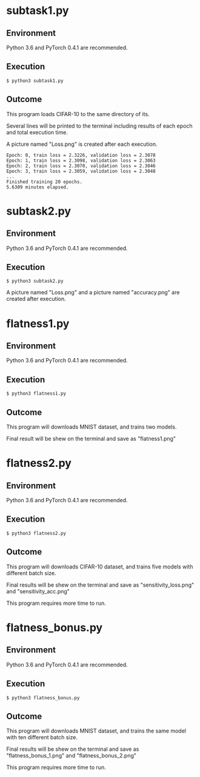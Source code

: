 # subtask1.py
## Environment
Python 3.6 and PyTorch 0.4.1 are recommended.
## Execution
```
$ python3 subtask1.py
```
## Outcome
This program loads CIFAR-10 to the same directory of its.

Several lines will be printed to the terminal including results of each epoch and total execution time.

A picture named "Loss.png" is created after each execution.
```
Epoch: 0, train loss = 2.3226, validation loss = 2.3078
Epoch: 1, train loss = 2.3098, validation loss = 2.3063
Epoch: 2, train loss = 2.3070, validation loss = 2.3046
Epoch: 3, train loss = 2.3059, validation loss = 2.3048
...
Finished training 20 epochs.
5.6309 minutes elapsed.
```

# subtask2.py
## Environment
Python 3.6 and PyTorch 0.4.1 are recommended.
## Execution
```
$ python3 subtask2.py
```

A picture named "Loss.png" and a picture named "accuracy.png" are created after execution.

# flatness1.py
## Environment
Python 3.6 and PyTorch 0.4.1 are recommended.
## Execution
```
$ python3 flatness1.py
```
## Outcome
This program will downloads MNIST dataset, and trains two models.

Final result will be shew on the terminal and save as "flatness1.png"


# flatness2.py
## Environment
Python 3.6 and PyTorch 0.4.1 are recommended.
## Execution
```
$ python3 flatness2.py
```
## Outcome
This program will downloads CIFAR-10 dataset, and trains five models with different batch size.

Final results will be shew on the terminal and save as "sensitivity_loss.png" and "sensitivity_acc.png"

This program requires more time to run.

# flatness_bonus.py
## Environment
Python 3.6 and PyTorch 0.4.1 are recommended.
## Execution
```
$ python3 flatness_bonus.py
```
## Outcome
This program will downloads MNIST dataset, and trains the same model with ten different batch size.

Final results will be shew on the terminal and save as "flatness_bonus_1.png" and "flatness_bonus_2.png"

This program requires more time to run.
